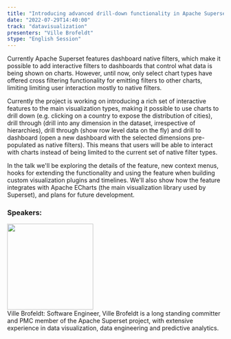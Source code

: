 ```yaml
---
title: "Introducing advanced drill-down functionality in Apache Superset using Apache ECharts"
date: "2022-07-29T14:40:00"
track: "datavisualization"
presenters: "Ville Brofeldt"
stype: "English Session"
---
```

Currently Apache Superset features dashboard native filters, which make it possible to add interactive filters to dashboards that control what data is being shown on charts. However, until now, only select chart types have offered cross filtering functionality for emitting filters to other charts, limiting limiting user interaction mostly to native filters.

Currently the project is working on introducing a rich set of interactive features to the main visualization types, making it possible to use charts to drill down (e.g. clicking on a country to expose the distribution of cities), drill through (drill into any dimension in the dataset, irrespective of hierarchies), drill through (show row level data on the fly) and drill to dashboard (open a new dashboard with the selected dimensions pre-populated as native filters). This means that users will be able to interact with charts instead of being limited to the current set of native filter types.

In the talk we'll be exploring the details of the feature, new context menus, hooks for extending the functionality and using the feature when building custom visualization plugins and timelines. We'll also show how the feature integrates with Apache ECharts (the main visualization library used by Superset), and plans for future development.
 ### Speakers:
 <img src="images/speaker/1227.png" width="200" /><br>Ville Brofeldt: Software Engineer, Ville Brofeldt is a long standing committer and PMC member of the Apache Superset project, with extensive experience in data visualization, data engineering and predictive analytics.
